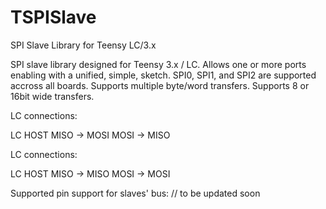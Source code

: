 # TSPISlave
SPI Slave Library for Teensy LC/3.x


  SPI slave library designed for Teensy 3.x / LC. Allows one or more ports enabling with a unified, simple, sketch.
  SPI0, SPI1, and SPI2 are supported accross all boards.
  Supports multiple byte/word transfers.
  Supports 8 or 16bit wide transfers.
  
  LC connections:
  
   LC     HOST
  MISO -> MOSI
  MOSI -> MISO
  
  LC connections:
  
   LC     HOST
  MISO -> MISO
  MOSI -> MOSI
  
  Supported pin support for slaves' bus:
  // to be updated soon
